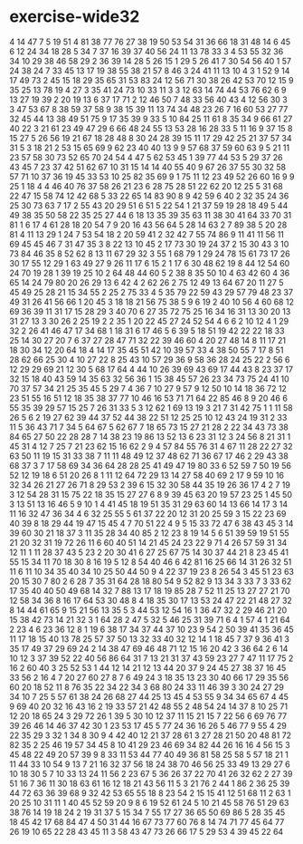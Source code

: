 # exercise-wide32
4
14
47
7
5
19
51
4
81
38
77
76
27
38
19
50
53
54
31
36
66
18
31
48
14
6
45
6
12
24
34
18
28
5
34
7
37
16
39
37
40
56
24
11
13
78
33
3
4
53
55
32
36
34
10
29
38
46
58
29
2
36
39
14
28
5
26
15
1
29
5
26
41
7
30
54
56
40
1
57
24
38
24
7
33
45
13
17
19
38
55
38
21
57
8
46
3
24
41
11
13
10
4
3
1
52
9
14
17
49
73
2
45
15
18
29
35
65
31
53
83
24
12
56
71
30
38
26
42
53
70
12
15
9
35
25
13
78
19
4
27
3
35
41
24
73
10
33
11
3
3
12
63
14
74
44
53
76
62
6
9
13
27
19
39
2
20
19
13
6
37
17
71
2
12
46
50
7
48
33
56
40
43
4
12
56
30
3
3
47
53
67
8
38
59
37
58
9
38
15
39
11
13
74
34
48
23
26
7
16
60
53
27
77
32
45
44
13
38
49
51
75
9
17
35
39
9
33
5
10
84
25
11
61
8
35
34
9
66
61
27
40
22
3
21
61
23
49
47
29
6
66
48
24
55
13
53
28
16
28
33
5
11
16
9
37
15
8
15
27
5
26
56
19
21
67
18
28
48
8
30
24
28
39
15
11
17
29
42
25
21
37
57
34
31
5
3
18
21
2
53
15
65
69
9
62
23
40
40
13
9
9
57
68
37
59
60
63
9
5
21
11
23
57
58
30
73
52
65
70
24
54
4
47
5
62
53
45
1
39
77
44
53
5
29
37
26
43
45
7
23
37
42
51
62
67
10
31
15
14
14
40
55
40
9
67
26
37
55
30
32
58
57
71
10
37
36
19
45
33
53
10
25
82
35
69
9
1
75
11
12
23
49
52
26
60
16
9
9
25
1
18
4
4
46
40
76
37
58
26
21
23
6
28
75
28
51
22
62
20
12
25
5
31
68
22
47
15
58
74
12
42
68
5
33
22
65
14
83
90
8
9
42
59
6
40
2
32
35
24
36
25
30
73
63
7
17
2
55
43
20
29
51
6
51
5
22
54
1
21
37
59
19
28
18
49
5
44
49
38
35
50
58
22
35
25
27
44
6
18
13
35
39
35
63
11
38
30
41
64
33
70
31
81
1
6
17
4
61
28
18
20
54
7
9
20
16
43
56
64
5
28
14
63
2
7
89
38
5
20
28
81
4
11
13
29
1
24
7
53
54
18
2
20
59
41
2
32
42
7
55
74
86
9
11
41
11
56
11
69
45
45
46
7
31
47
35
3
8
22
13
10
45
2
17
73
30
19
24
37
2
15
30
43
3
10
73
84
46
35
8
52
62
8
13
11
67
29
32
3
55
1
68
79
1
29
24
78
15
61
73
17
26
30
17
55
12
29
1
63
49
27
9
26
11
17
6
15
2
1
17
6
30
48
62
19
8
44
12
54
60
24
70
19
28
1
39
19
25
10
2
64
48
44
60
5
2
38
8
35
50
10
4
63
42
60
4
36
65
14
24
79
80
20
26
29
13
6
42
4
2
62
26
2
75
12
49
13
64
67
20
11
27
5
45
49
25
28
21
15
34
55
2
25
2
75
33
4
5
35
79
22
59
43
29
57
79
48
23
37
49
31
26
41
56
66
1
20
45
3
18
18
21
56
75
38
5
9
6
19
2
40
10
56
4
60
68
12
69
36
39
11
31
17
15
28
29
3
40
70
6
27
35
72
75
25
16
34
16
31
13
30
20
13
31
27
13
3
30
26
2
25
19
2
2
35
1
20
22
45
27
24
52
54
4
6
6
2
10
12
4
1
29
32
2
26
41
46
47
17
34
68
1
18
31
6
17
46
5
6
39
5
18
51
19
42
22
22
18
33
25
14
30
27
20
7
6
37
27
28
47
71
32
22
39
46
60
4
20
27
48
14
8
11
17
21
18
30
34
12
20
64
18
4
14
17
35
45
51
42
10
39
57
33
4
38
50
55
7
17
8
51
28
62
66
25
30
4
10
27
22
8
25
43
10
57
29
36
9
58
36
28
24
25
22
2
56
6
12
29
29
69
21
12
30
5
68
17
64
4
44
10
26
39
69
43
69
17
44
43
8
23
37
17
32
15
18
40
43
59
14
35
63
32
56
36
1
15
38
45
57
26
23
34
73
75
24
41
10
70
37
57
34
21
25
35
45
5
29
7
4
36
7
10
27
9
57
9
12
50
10
14
18
36
72
12
23
51
55
16
51
12
18
35
38
37
77
10
46
16
53
71
71
64
22
85
46
8
9
20
46
6
55
35
39
29
57
15
25
7
26
31
33
5
3
12
62
1
69
13
19
3
21
7
31
42
75
1
1
11
58
26
5
6
2
19
27
62
39
44
37
52
44
38
22
51
12
25
25
10
12
43
24
19
31
2
33
11
5
36
43
71
7
34
5
64
67
5
62
67
7
18
65
73
15
27
21
28
2
22
34
43
73
38
84
65
27
50
22
28
28
7
14
38
23
19
86
13
52
13
6
23
31
12
3
24
56
8
21
31
1
45
31
4
12
7
25
7
21
23
62
15
16
62
2
9
4
57
84
55
76
31
4
67
11
28
22
27
32
63
50
11
19
15
31
33
38
7
11
11
48
49
12
37
48
62
71
36
67
17
46
2
29
43
38
68
37
3
7
17
58
69
34
36
64
28
28
25
41
49
47
19
80
33
6
52
59
7
50
19
56
52
12
19
18
6
51
20
26
8
1
11
12
64
72
29
13
14
27
58
40
69
2
17
9
59
10
16
32
34
26
21
27
26
71
8
29
53
2
39
6
15
32
30
58
44
35
19
26
36
17
4
2
7
19
3
12
54
28
31
15
75
22
18
35
15
27
27
6
8
9
39
45
63
20
19
57
23
25
1
45
50
3
13
51
13
16
46
5
9
10
1
4
41
45
18
19
51
35
31
29
63
60
14
13
66
14
17
3
14
11
16
32
47
36
34
4
6
32
25
55
5
61
37
22
20
12
31
20
25
59
3
15
22
23
69
40
39
8
18
29
44
19
47
15
45
4
7
70
51
22
4
9
5
15
33
72
47
6
38
43
45
3
14
39
60
30
21
18
37
3
11
35
28
34
40
85
2
12
23
8
19
14
5
6
51
39
59
19
51
55
21
20
32
31
19
72
26
11
6
60
40
51
14
21
45
24
23
22
9
71
4
26
57
59
31
34
12
11
1
11
28
37
43
5
23
2
20
30
41
6
27
25
67
75
14
30
37
44
21
8
23
45
41
55
15
34
11
70
18
30
8
16
19
5
12
8
54
40
46
6
42
81
16
25
66
14
31
26
32
51
11
6
11
10
34
35
40
34
10
25
50
44
50
9
4
22
37
19
23
8
26
54
3
45
51
23
63
20
15
30
7
80
2
6
28
7
35
31
64
28
18
80
54
9
52
82
9
13
34
3
33
7
3
33
62
17
35
40
40
50
49
68
14
32
7
88
13
17
18
19
85
28
7
52
11
25
13
27
27
21
70
12
58
34
36
8
16
17
64
53
30
48
8
4
18
35
30
17
13
53
24
47
22
21
48
27
32
8
14
44
61
65
9
15
21
56
13
35
5
3
44
53
12
54
16
1
36
47
32
2
29
46
21
20
15
38
42
73
14
21
32
3
1
64
28
2
47
5
32
5
46
25
31
39
71
6
4
1
57
4
1
21
64
2
23
4
6
23
36
12
8
1
19
6
38
17
34
37
44
37
10
23
9
54
2
50
39
41
35
36
45
11
17
18
15
40
13
78
25
57
37
50
13
32
33
40
32
12
14
1
18
45
7
37
9
36
41
3
35
17
49
37
29
69
24
2
14
38
47
69
46
48
71
12
15
16
20
42
3
36
64
2
6
14
10
12
3
37
39
52
22
40
56
86
64
31
7
13
21
31
37
43
59
23
27
7
47
11
17
75
2
16
2
60
40
3
25
52
53
1
44
12
14
21
12
13
44
20
37
9
24
45
27
38
37
16
45
33
56
2
16
4
7
20
27
60
27
8
7
6
49
24
3
18
35
13
23
30
40
66
17
29
35
56
60
20
18
52
11
8
76
35
22
34
22
34
3
68
80
24
33
11
46
39
3
30
24
27
29
34
10
7
25
5
57
61
38
24
26
68
27
44
25
13
45
4
53
55
9
34
34
65
67
4
45
9
69
40
20
32
16
43
16
2
19
33
57
21
42
48
55
2
48
54
24
14
37
8
10
25
71
12
20
18
65
24
3
29
72
26
1
39
5
30
10
12
37
11
15
21
15
7
22
56
6
69
76
77
39
26
46
14
46
37
42
30
1
23
53
17
45
5
77
24
36
16
26
5
46
77
9
55
4
29
22
35
29
3
32
1
34
8
30
9
4
42
40
12
21
37
28
61
3
27
28
21
50
20
48
81
72
82
35
2
25
46
19
57
34
45
8
10
41
29
23
46
69
34
82
44
26
16
16
4
56
15
3
45
48
22
49
20
57
39
9
8
33
11
53
44
77
40
49
36
81
58
25
58
5
57
18
21
1
11
44
33
10
54
9
13
7
21
16
32
37
56
18
24
38
70
46
56
25
33
49
13
29
27
6
10
18
30
5
7
10
33
13
24
11
56
2
23
67
5
36
26
37
22
70
41
26
32
62
2
27
39
51
16
7
36
11
30
18
63
61
16
12
18
21
43
56
11
5
3
21
76
2
44
1
86
2
36
25
39
44
72
63
36
39
68
9
32
42
53
65
55
18
8
23
54
2
15
15
41
12
51
68
11
2
63
1
20
25
10
31
11
1
40
45
52
59
20
9
8
6
19
52
61
24
5
10
21
45
58
76
51
29
63
38
76
14
19
18
24
2
19
31
37
5
15
34
7
55
17
27
36
65
50
69
86
5
28
35
45
18
45
42
17
68
84
47
4
50
31
44
16
67
73
77
60
76
8
14
74
71
77
45
64
77
26
19
10
65
22
28
43
45
11
3
58
43
47
73
26
66
17
5
29
53
4
39
45
22
64
